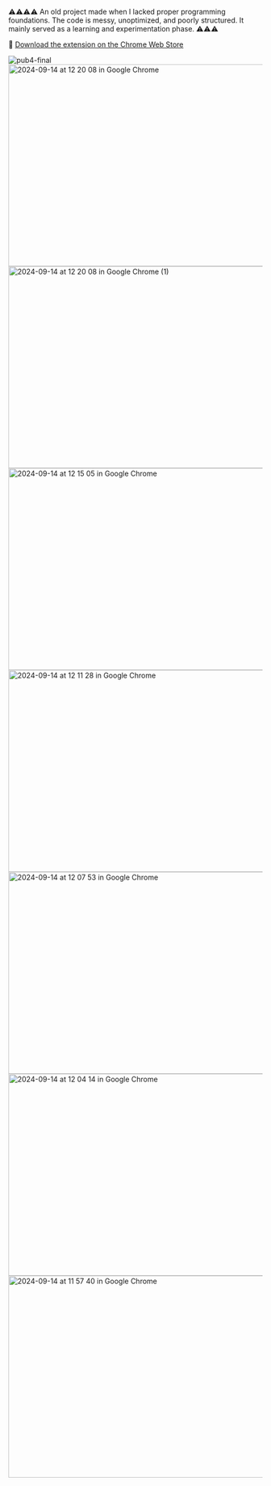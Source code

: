 ⚠️⚠️⚠️⚠️ 
An old project made when I lacked proper programming foundations.
The code is messy, unoptimized, and poorly structured.
It mainly served as a learning and experimentation phase.
⚠️⚠️⚠️

🔗 [Download the extension on the Chrome Web Store](https://chromewebstore.google.com/detail/ephec-retro-color/fkkpilbljaenegkoohnhgicmmbjfafom?hl=fr)

![pub4-final](https://github.com/user-attachments/assets/b30fb451-69cf-447d-96f6-81307e540255)
<img width="640" height="400" alt="2024-09-14 at 12 20 08 in Google Chrome" src="https://github.com/user-attachments/assets/f7d70356-b412-436b-9679-97c48c34a60f" />
<img width="640" height="400" alt="2024-09-14 at 12 20 08 in Google Chrome (1)" src="https://github.com/user-attachments/assets/9ef3520d-73b3-4236-8889-c8ccfc487053" />
<img width="640" height="400" alt="2024-09-14 at 12 15 05 in Google Chrome" src="https://github.com/user-attachments/assets/4cacf905-2287-441c-a204-a56ffc984c62" />
<img width="640" height="400" alt="2024-09-14 at 12 11 28 in Google Chrome" src="https://github.com/user-attachments/assets/0a3f9415-7aef-44af-9f21-007e60dd1121" />
<img width="640" height="400" alt="2024-09-14 at 12 07 53 in Google Chrome" src="https://github.com/user-attachments/assets/72706798-0eb1-496c-9085-27d09fefeefd" />
<img width="640" height="400" alt="2024-09-14 at 12 04 14 in Google Chrome" src="https://github.com/user-attachments/assets/dad40a9b-a910-400c-aa70-00c05fad74c6" />
<img width="640" height="400" alt="2024-09-14 at 11 57 40 in Google Chrome" src="https://github.com/user-attachments/assets/354dd422-71b3-4fd4-8ffb-f383b9ad8e5a" />

